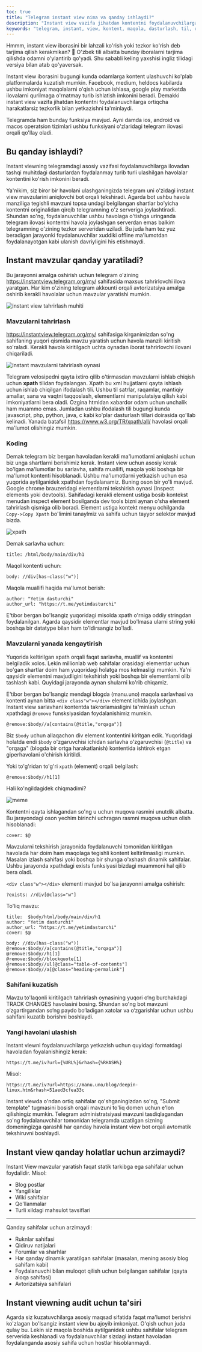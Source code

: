 ```yaml
---
toc: true
title: "Telegram instant view nima va qanday ishlaydi?"
description: "Instant view vazifa jihatdan kontentni foydalanuvchilarga ortiqcha harakatlarsiz tezkorlik bilan yetkazishni ta'minlaydi..."
keywords: "telegram, instant, view, kontent, maqola, dasturlash, til, qanday ishlaydi"
---
```


Hmmm, instant view iborasini bir lahzali ko'rish yoki tezkor ko'rish deb tarjima qilish kerakmikan? 🧐 O'zbek tili albatta bunday iboralarni tarjima qilishda odamni o'ylantirib qo'yadi. Shu sababli keling yaxshisi ingliz tilidagi versiya bilan atab qo'yaversak.

Instant view iborasini bugungi kunda odamlarga kontent ulashuvchi ko'plab platformalarda kuzatish mumkin. Facebook, medium, heldocs kabilarda ushbu imkoniyat maqolalarni o'qish uchun ishlasa, google play marketda ilovalarni qurilmaga o'rnatmay turib ishlatish imkonini beradi. Demakki instant view vazifa jihatdan kontentni foydalanuvchilarga ortiqcha harakatlarsiz tezkorlik bilan yetkazishni ta'minlaydi.

Telegramda ham bunday funksiya mavjud. Ayni damda ios, android va macos operatsion tizimlari ushbu funksiyani o'zlaridagi telegram ilovasi orqali qo'llay oladi.

## Bu qanday ishlaydi?

Instant viewning telegramdagi asosiy vazifasi foydalanuvchilarga ilovadan tashqi muhitdagi dasturlardan foydalanmay turib turli ulashilgan havolalar kontentini ko'rish imkonini beradi.

Ya'nikim, siz biror bir havolani ulashganingizda telegram uni o'zidagi instant view mavzularini aniqlovchi bot orqali tekshiradi. Agarda bot ushbu havola manziliga tegishli mavzuni topsa undagi belgilangan shartlar bo'yicha kontentni originalidan qirqib telegramning o'z serveriga joylashtiradi. Shundan so'ng, foydalanuvchilar ushbu havolaga o'tishga uringanda telegram ilovasi kontentni havola joylashgan serverdan emas balkim telegramning o'zining tezkor serveridan uziladi. Bu juda ham tez yuz beradigan jarayonki foydalanuvchilar xuddiki offline ma'lumotdan foydalanayotgan kabi ulanish davriyligini his etishmaydi.

## Instant mavzular qanday yaratiladi?

Bu jarayonni amalga oshirish uchun telegram o'zining https://instantview.telegram.org/my/ sahifasida maxsus tahrirlovchi ilova yaratgan. Har kim o'zining telegram akkounti orqali avtorizatsiya amalga oshirib kerakli havolalar uchun mavzular yaratishi mumkin.

![instant view tahrirlash muhiti](https://i.ibb.co/JzthKcj/photo-2022-07-07-00-48-53.jpg)

### Mavzularni tahrirlash

https://instantview.telegram.org/my/ sahifasiga kirganimizdan so'ng sahifaning yuqori qismida mavzu yaratish uchun havola manzili kiritish so'raladi. Kerakli havola kiritilgach uchta oynadan iborat tahrirlovchi ilovani chiqariladi.

![instant mavzularni tahrirlash oynasi](https://i.ibb.co/kBt5Bh6/download1.jpg)

Telegram velosipedni qayta ixtiro qilib o'tirmasdan mavzularni ishlab chiqish uchun **xpath** tilidan foydalangan. Xpath bu xml hujjatlarni qayta ishlash uchun ishlab chiqilgan ifodalash tili. Ushbu til satrlar, raqamlar, mantiqiy amallar, sana va vaqtni taqqoslash, elementlarni manipulatsiya qilish kabi imkoniyatlarni bera oladi. Ozgina htmldan xabardor odam uchun unchalik ham muammo emas. Jumladan ushbu ifodalash tili bugungi kunda javascript, php, python, java, c kabi ko'plar dasturlash tillari doirasida qo'llab kelinadi. Yanada batafsil https://www.w3.org/TR/xpath/all/ havolasi orqali ma'lumot olishingiz mumkin.

### Koding
Demak telegram biz bergan havoladan kerakli ma'lumotlarni aniqlashi uchun biz unga shartlarni berishimiz kerak. Instant view uchun asosiy kerak bo'lgan ma'lumotlar bu sarlavha, sahifa muallifi, maqola yoki boshqa bir ma'lumot kontenti hisoblanadi.  Ushbu ma'lumotlarni yetkazish uchun esa yuqorida aytilganidek xpathdan foydalanamiz. Buning oson bir yo'li mavjud. Google chrome brauzeridagi elementlarni tekshirish oynasi (Inspect elements yoki devtools). Sahifadagi kerakli element ustiga bosib kontekst menudan inspect element bosilganda dev tools bizni aynan o'sha element tahrirlash qismiga olib boradi. Element ustiga kontekt menyu ochilganda `Copy->Copy Xpath` bo'limini tanaylmiz va sahifa uchun tayyor selektor mavjud bizda.

![xpath](https://i.ibb.co/PMmgTjw/photo-2022-07-07-01-14-36.jpg)

Demak sarlavha uchun:

```xpath
title: /html/body/main/div/h1
```

Maqol kontenti uchun:
```xpath
body: //div[has-class("w")]
```

Maqola muallifi haqida ma'lumot berish:
```
author: "Yetim dasturchi"
author_url: "https://t.me/yetimdasturchi"
```
E'tibor bergan bo'lsangiz yuqoridagi misolda xpath o'rniga oddiy stringdan foydalanilgan. Agarda qaysidir elementlar mavjud bo'lmasa ularni string yoki boshqa bir datatype bilan ham to'ldirsangiz bo'ladi.

### Mavzularni yanada kengaytirish
Yuqorida keltirilgan xpath orqali faqat sarlavha, muallif va kontentni belgiladik xolos. Lekin millionlab web sahifalar orasidagi elementlar uchun bo'gan shartlar doim ham yuqoridagi holatga mos kelmasligi mumkin. Ya'ni qaysidir elementni mavjudligini tekshirish yoki boshqa bir elementlarni olib tashlash kabi. Quyidagi jarayonda aynan shularni ko'rib chiqamiz.

E'tibor bergan bo'lsangiz mendagi blogda (manu.uno) maqola sarlavhasi va kontenti aynan bitta `<div class"w"></div>` element ichida joylashgan. Instant view sarlavhani kontentda takrorlamasligini ta'minlash uchun xpathdagi `@remove` funsksiyasidan foydalanishimiz mumkin.

```
@remove:$body//a[contains(@title,"orqaga")]
```

Biz `$body` uchun allaqachon div element kontentini kiritgan edik. Yuqoridagi holatda endi `$body` o'zgaruvchisi ichidan sarlavha o'zgaruvchisi (`@title`) va "orqaga" (blogda bir ortga harakatlanish) kontentida ishtirok etgan giperhavolani o'chirish kiritildi.

Yoki to'g'ridan to'g'ri `xpath` (element) orqali belgilash: 
```
@remove:$body//h1[1]
```
Hali ko'ngildagidek chiqmadimi?

![meme](https://i.ibb.co/0jzRpZ9/image-3.png)

Kontentni qayta ishlagandan so'ng u uchun muqova rasmini unutdik albatta. Bu jarayondagi oson yechim birinchi uchragan rasmni muqova uchun olish hisoblanadi:
```
cover: $@
```
Mavzularni tekshirish jarayonida foydalanuvchi tomonidan  kiritilgan havolada har doim ham maqolaga tegishli kontent keltirilmasligi mumkin. Masalan izlash sahifasi yoki boshqa bir shunga o'xshash dinamik sahifalar. Ushbu jarayonda xpathdagi exists funksiyasi bizdagi muammoni hal qilib bera oladi.

`<div class"w"></div>` elementi mavjud bo'lsa jarayonni amalga oshirish:
```
?exists: //div[@class="w"]
```

To'liq mavzu:

```xpath
title:  $body/html/body/main/div/h1
author: "Yetim dasturchi"
author_url: "https://t.me/yetimdasturchi"
cover: $@

body: //div[has-class("w")]
@remove:$body//a[contains(@title,"orqaga")]
@remove:$body//h1[1]
@remove:$body//blockquote[1]
@remove:$body//ul[@class="table-of-contents"]
@remove:$body//a[@class="heading-permalink"]
```
### Sahifani kuzatish

Mavzu to'laqonli kiritilgach tahrirlash oynasining yuqori o‘ng burchakdagi TRACK CHANGES havolasini bosing. Shundan so'ng bot mavzuni o‘zgartirgandan so‘ng paydo bo‘ladigan xatolar va o‘zgarishlar uchun ushbu sahifani kuzatib borishni boshlaydi.

### Yangi havolani ulashish

Instant viewni foydalanuvchilarga yetkazish uchun quyidagi formatdagi havoladan foyalanishingiz kerak:
```
https://t.me/iv?url={%URL%}&rhash={%RHASH%}
``` 
Misol:
```
https://t.me/iv?url=https://manu.uno/blog/deepin-linux.htm&rhash=51aed3cfea33c
```
Instant viewda o'ndan ortiq sahifalar qo'shganingizdan so'ng, "Submit template" tugmasini bosish orqali mavzuni to'liq domen uchun e'lon qilishingiz mumkin. Telegram administratsiyasi mavzuni tasdiqlagandan so'ng foydalanuvchilar tomonidan telegramda uzatilgan sizning domeningizga qarashli har qanday havola instant view bot orqali avtomatik tekshiruvni boshlaydi.

## Instant view qanday holatlar uchun arzimaydi?

Instant View mavzular yaratish faqat statik tarkibga ega sahifalar uchun foydalidir. Misol:
- Blog postlar
- Yangiliklar
- Wiki sahifalar
- Qo'llanmalar
- Turli xildagi mahsulot tavsiflari
---
Qanday sahifalar uchun arzimaydi:
- Ruknlar sahifasi
- Qidiruv natijalari
- Forumlar va sharhlar
- Har qanday dinamik yaratilgan sahifalar (masalan, mening asosiy blog sahifam kabi)
- Foydalanuvchi bilan muloqot qilish uchun belgilangan sahifalar (qayta aloqa sahifasi)
- Avtorizatsiya sahifalari

## Instant viewning audit uchun ta'siri

Agarda siz kuzatuvchilarga asosiy maqsad sifatida faqat ma'lumot berishni ko'zlagan bo'lsangiz instant view bu ajoyib imkoniyat. O'qish uchun juda qulay bu. Lekin siz maqola boshida aytilganidek ushbu sahifalar telegram serverida keshlanadi va foydalanuvchilar sizdagi instant havoladan foydalanganda asosiy sahifa uchun hostlar hisoblanmaydi.
